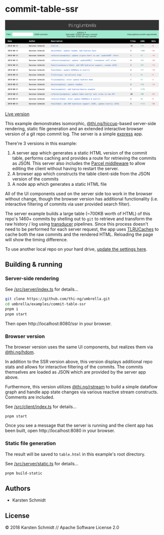 # commit-table-ssr

![screenshot](https://raw.githubusercontent.com/thi-ng/umbrella/develop/assets/examples/commit-table-ssr.png)

[Live version](http://demo.thi.ng/umbrella/commit-table-ssr/)

This example demonstrates isomorphic,
[@thi.ng/hiccup](https://github.com/thi-ng/umbrella/tree/develop/packages/hiccup)-based
server-side rendering, static file generation and an extended
interactive browser version of a git repo commit log. The server is a
simple [express](https://expressjs.com/) app.

There're 3 versions in this example:

1) A server app which generates a static HTML version of the commit
   table, performs caching and provides a route for retrieving
   the commits as JSON. This server also includes the [Parcel
   middleware](https://parceljs.org/api.html#middleware) to allow
   editing the client without having to restart the server.
2) A browser app which constructs the table client-side from the JSON
   version of the commits
3) A node app which generates a static HTML file

All of the UI components used on the server side too work in the browser
without change, though the browser version has additional functionality
(i.e. interactive filtering of commits via user provided search filter).

The server example builds a large table (~700KB worth of HTML) of this
repo's 1460+ commits by shelling out to `git` to retrieve and transform
the raw history / log using
[transducer](https://github.com/thi-ng/umbrella/tree/develop/packages/transducers)
pipelines. Since this process doesn't need to be performed for each
server request, the app uses
[TLRUCaches](https://github.com/thi-ng/umbrella/tree/develop/packages/cache#tlru)
to cache both the raw commits and the rendered HTML. Reloading the page
will show the timing difference.

To use another local repo on your hard drive, [update the settings
here](./src/common/config.ts#L24).

## Building & running

### Server-side rendering

See [/src/server/index.ts](./src/server/index.ts) for details...

```bash
git clone https://github.com/thi-ng/umbrella.git
cd umbrella/examples/commit-table-ssr
pnpm i
pnpm start
```

Then open http://localhost:8080/ssr in your browser.

### Browser version

The browser version uses the same UI components, but realizes them via
[@thi.ng/hdom](https://github.com/thi-ng/umbrella/tree/develop/packages/hdom).

In addition to the SSR version above, this version displays additional
repo stats and allows for interactive filtering of the commits. The
commits themselves are loaded as JSON which are provided by the server
app above.

Furthermore, this version utilizes
[@thi.ng/rstream](https://github.com/thi-ng/umbrella/tree/develop/packages/rstream)
to build a simple dataflow graph and handle app state changes via
various reactive stream constructs. Comments are included.

See [/src/client/index.ts](./src/client/index.ts) for details...

```
pnpm start
```

Once you see a message that the server is running and the client app has
been built, open http://localhost:8080 in your browser.

### Static file generation

The result will be saved to `table.html` in this example's root directory.

See [/src/server/static.ts](./src/server/static.ts) for details...

```bash
pnpm build-static
```

## Authors

- Karsten Schmidt

## License

&copy; 2018 Karsten Schmidt // Apache Software License 2.0
